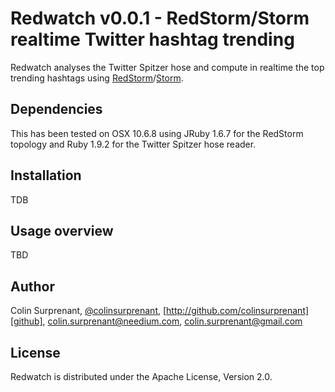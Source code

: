 # Redwatch v0.0.1 - RedStorm/Storm realtime Twitter hashtag trending 

Redwatch analyses the Twitter Spitzer hose and compute in realtime the top trending hashtags using [RedStorm](https://github.com/colinsurprenant/redstorm)/[Storm](https://github.com/nathanmarz/storm).

## Dependencies

This has been tested on OSX 10.6.8 using JRuby 1.6.7 for the RedStorm topology and Ruby 1.9.2 for the Twitter Spitzer hose reader.

## Installation

TDB

## Usage overview

TBD

## Author
Colin Surprenant, [@colinsurprenant][twitter], [http://github.com/colinsurprenant][github], colin.surprenant@needium.com, colin.surprenant@gmail.com

## License
Redwatch is distributed under the Apache License, Version 2.0. 

[twitter]: http://twitter.com/colinsurprenant
[github]: http://github.com/colinsurprenant
